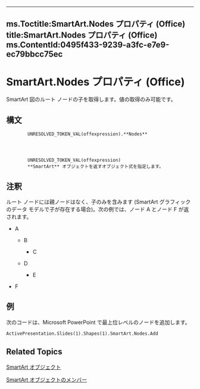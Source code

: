 

---
ms.Toctitle:SmartArt.Nodes プロパティ (Office)
title:SmartArt.Nodes プロパティ (Office)
ms.ContentId:0495f433-9239-a3fc-e7e9-ec79bbcc75ec
---
# SmartArt.Nodes プロパティ (Office)




SmartArt 図のルート ノードの子を取得します。値の取得のみ可能です。

## 構文

            UNRESOLVED_TOKEN_VAL(offexpression).**Nodes**




            UNRESOLVED_TOKEN_VAL(offexpression)
            **SmartArt** オブジェクトを返すオブジェクト式を指定します。



## 注釈
ルート ノードには親ノードはなく、子のみを含みます (SmartArt グラフィックのデータ モデルで子が存在する場合)。次の例では、ノード A とノード F が返されます。

- A

    - B
    
        - C
    - D

    
        - E
- F




## 例
次のコードは、Microsoft PowerPoint で最上位レベルのノードを追加します。

```vba
ActivePresentation.Slides(1).Shapes(1).SmartArt.Nodes.Add
```




## Related Topics

[SmartArt オブジェクト](24332c9b-87c9-7678-9d9f-9e25f2370afc.md)

[SmartArt オブジェクトのメンバー](60a9e7bf-8948-2c30-f206-61e7c46c1928.md)




